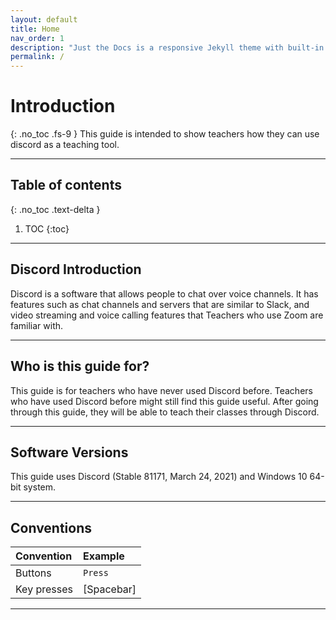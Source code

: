 ```yaml
---
layout: default
title: Home
nav_order: 1
description: "Just the Docs is a responsive Jekyll theme with built-in search that is easily customizable and hosted on GitHub Pages."
permalink: /
---
```


# Introduction
{: .no_toc .fs-9 }
This guide is intended to show teachers how they can use discord as a teaching tool. 

---

## Table of contents
{: .no_toc .text-delta }

1. TOC
{:toc}

---

## Discord Introduction

Discord is a software that allows people to chat over voice channels. It has features such as chat channels and servers that are similar to Slack, and video streaming and voice calling features that Teachers who use Zoom are familiar with.

---

## Who is this guide for?

This guide is for teachers who have never used Discord before. Teachers who have used Discord before might still find this guide useful. After going through this guide, they will be able to teach their classes through Discord. 

---

## Software Versions

This guide uses Discord (Stable 81171, March 24, 2021) and Windows 10 64-bit system.

---

## Conventions

|Convention      | Example    |
|:---------------|:-----------|
|Buttons         | `Press`    |
|Key presses     | [Spacebar] |

---
